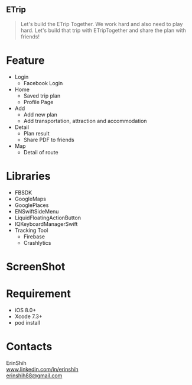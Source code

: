 ## ETrip
> Let's build the ETrip Together. We work hard and also need to play hard. Let's build that trip with ETripTogether and share the plan with friends!

# Feature
  * Login
    * Facebook Login
  * Home
    * Saved trip plan
    * Profile Page
  * Add
    * Add new plan
    * Add transportation, attraction and accommodation
  * Detail
    * Plan result
    * Share PDF to friends
  * Map
    * Detail of route

# Libraries
  * FBSDK
  * GoogleMaps
  * GooglePlaces
  * ENSwiftSideMenu
  * LiquidFloatingActionButton
  * IQKeyboardManagerSwift
  * Tracking Tool
    * Firebase
    * Crashlytics


# ScreenShot



# Requirement
  * iOS 8.0+
  * Xcode 7.3+
  * pod install

# Contacts
ErinShih
<br>www.linkedin.com/in/erinshih
<br>erinshih88@gmail.com